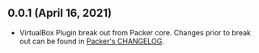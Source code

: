 ## 0.0.1 (April 16, 2021)

* VirtualBox Plugin break out from Packer core. Changes prior to break out can be found in [Packer's CHANGELOG](https://github.com/hashicorp/packer/blob/master/CHANGELOG.md).